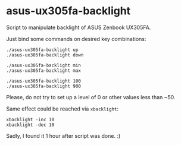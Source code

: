 # asus-ux305fa-backlight
Script to manipulate backlight of ASUS Zenbook UX305FA.

Just bind some commands on desired key combinations:

    ./asus-ux305fa-backlight up
    ./asus-ux305fa-backlight down

    ./asus-ux305fa-backlight min
    ./asus-ux305fa-backlight max

    ./asus-ux305fa-backlight 100
    ./asus-ux305fa-backlight 900

Please, do not try to set up a level of 0 or other values less than ~50.

Same effect could be reached via `xbacklight`:

    xbacklight -inc 10
    xbacklight -dec 10

Sadly, I found it 1 hour after script was done. :)
